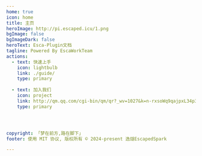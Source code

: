 ```yaml
---
home: true
icon: home
title: 主页
heroImage: http://pi.escaped.icu/1.png
bgImage: false
bgImageDark: false
heroText: Esca-Plugin文档
tagline: Powered By EscaWorkTeam
actions:
  - text: 快速上手
    icon: lightbulb
    link: ./guide/
    type: primary
    
  - text: 加入我们
    icon: project
    link: http://qm.qq.com/cgi-bin/qm/qr?_wv=1027&k=n-rxsoWq9qajpxL34p3jp9FcoBPqZFQr&authKey=855qQ7%2FjdshYtXTr8iVk2kXp2K75c23GUHiJzC7PGlRJlFWCPBWZBBUedpoFECpA&noverify=0&group_code=274549827
    type: primary




copyright: 「梦在前方,路在脚下」
footer: 使用 MIT 协议, 版权所有 © 2024-present 逸燧EscapedSpark

---
```



